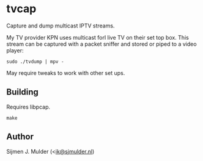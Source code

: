 tvcap
=====
Capture and dump multicast IPTV streams.

My TV provider KPN uses multicast forl live TV on their set top box.
This stream can be captured with a packet sniffer and stored or piped
to a video player:

    sudo ./tvdump | mpv -

May require tweaks to work with other set ups.

Building
--------
Requires libpcap.

    make

Author
------
Sijmen J. Mulder (<ik@sjmulder.nl)
